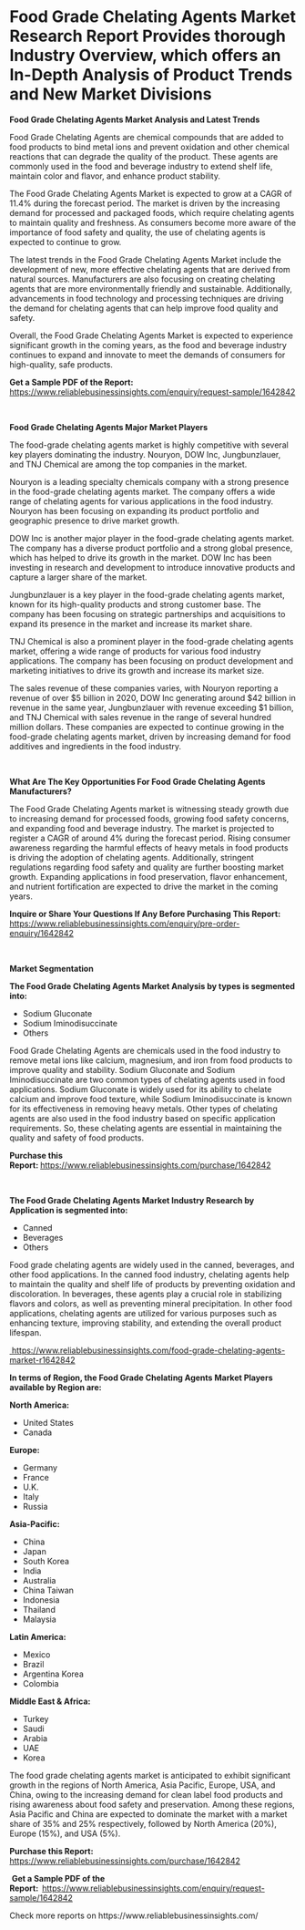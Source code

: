<p><h1>Food Grade Chelating Agents Market Research Report Provides thorough Industry Overview, which offers an In-Depth Analysis of Product Trends and New Market Divisions</h1></p><p><strong>Food Grade Chelating Agents Market Analysis and Latest Trends</strong></p>
<p><p>Food Grade Chelating Agents are chemical compounds that are added to food products to bind metal ions and prevent oxidation and other chemical reactions that can degrade the quality of the product. These agents are commonly used in the food and beverage industry to extend shelf life, maintain color and flavor, and enhance product stability.</p><p>The Food Grade Chelating Agents Market is expected to grow at a CAGR of 11.4% during the forecast period. The market is driven by the increasing demand for processed and packaged foods, which require chelating agents to maintain quality and freshness. As consumers become more aware of the importance of food safety and quality, the use of chelating agents is expected to continue to grow.</p><p>The latest trends in the Food Grade Chelating Agents Market include the development of new, more effective chelating agents that are derived from natural sources. Manufacturers are also focusing on creating chelating agents that are more environmentally friendly and sustainable. Additionally, advancements in food technology and processing techniques are driving the demand for chelating agents that can help improve food quality and safety.</p><p>Overall, the Food Grade Chelating Agents Market is expected to experience significant growth in the coming years, as the food and beverage industry continues to expand and innovate to meet the demands of consumers for high-quality, safe products.</p></p>
<p><strong>Get a Sample PDF of the Report:&nbsp;</strong> <a href="https://www.reliablebusinessinsights.com/enquiry/request-sample/1642842">https://www.reliablebusinessinsights.com/enquiry/request-sample/1642842</a></p>
<p>&nbsp;</p>
<p><strong>Food Grade Chelating Agents Major Market Players</strong></p>
<p><p>The food-grade chelating agents market is highly competitive with several key players dominating the industry. Nouryon, DOW Inc, Jungbunzlauer, and TNJ Chemical are among the top companies in the market. </p><p>Nouryon is a leading specialty chemicals company with a strong presence in the food-grade chelating agents market. The company offers a wide range of chelating agents for various applications in the food industry. Nouryon has been focusing on expanding its product portfolio and geographic presence to drive market growth. </p><p>DOW Inc is another major player in the food-grade chelating agents market. The company has a diverse product portfolio and a strong global presence, which has helped to drive its growth in the market. DOW Inc has been investing in research and development to introduce innovative products and capture a larger share of the market. </p><p>Jungbunzlauer is a key player in the food-grade chelating agents market, known for its high-quality products and strong customer base. The company has been focusing on strategic partnerships and acquisitions to expand its presence in the market and increase its market share. </p><p>TNJ Chemical is also a prominent player in the food-grade chelating agents market, offering a wide range of products for various food industry applications. The company has been focusing on product development and marketing initiatives to drive its growth and increase its market size. </p><p>The sales revenue of these companies varies, with Nouryon reporting a revenue of over $5 billion in 2020, DOW Inc generating around $42 billion in revenue in the same year, Jungbunzlauer with revenue exceeding $1 billion, and TNJ Chemical with sales revenue in the range of several hundred million dollars. These companies are expected to continue growing in the food-grade chelating agents market, driven by increasing demand for food additives and ingredients in the food industry.</p></p>
<p>&nbsp;</p>
<p><strong>What Are The Key Opportunities For Food Grade Chelating Agents Manufacturers?</strong></p>
<p><p>The Food Grade Chelating Agents market is witnessing steady growth due to increasing demand for processed foods, growing food safety concerns, and expanding food and beverage industry. The market is projected to register a CAGR of around 4% during the forecast period. Rising consumer awareness regarding the harmful effects of heavy metals in food products is driving the adoption of chelating agents. Additionally, stringent regulations regarding food safety and quality are further boosting market growth. Expanding applications in food preservation, flavor enhancement, and nutrient fortification are expected to drive the market in the coming years.</p></p>
<p><strong>Inquire or Share Your Questions If Any Before Purchasing This Report:</strong> <a href="https://www.reliablebusinessinsights.com/enquiry/pre-order-enquiry/1642842">https://www.reliablebusinessinsights.com/enquiry/pre-order-enquiry/1642842</a></p>
<p>&nbsp;</p>
<p><strong>Market Segmentation</strong></p>
<p><strong>The Food Grade Chelating Agents Market Analysis by types is segmented into:</strong></p>
<p><ul><li>Sodium Gluconate</li><li>Sodium Iminodisuccinate</li><li>Others</li></ul></p>
<p><p>Food Grade Chelating Agents are chemicals used in the food industry to remove metal ions like calcium, magnesium, and iron from food products to improve quality and stability. Sodium Gluconate and Sodium Iminodisuccinate are two common types of chelating agents used in food applications. Sodium Gluconate is widely used for its ability to chelate calcium and improve food texture, while Sodium Iminodisuccinate is known for its effectiveness in removing heavy metals. Other types of chelating agents are also used in the food industry based on specific application requirements.  So, these chelating agents are essential in maintaining the quality and safety of food products.</p></p>
<p><strong>Purchase this Report:&nbsp;</strong><a href="https://www.reliablebusinessinsights.com/purchase/1642842">https://www.reliablebusinessinsights.com/purchase/1642842</a></p>
<p>&nbsp;</p>
<p><strong>The Food Grade Chelating Agents Market Industry Research by Application is segmented into:</strong></p>
<p><ul><li>Canned</li><li>Beverages</li><li>Others</li></ul></p>
<p><p>Food grade chelating agents are widely used in the canned, beverages, and other food applications. In the canned food industry, chelating agents help to maintain the quality and shelf life of products by preventing oxidation and discoloration. In beverages, these agents play a crucial role in stabilizing flavors and colors, as well as preventing mineral precipitation. In other food applications, chelating agents are utilized for various purposes such as enhancing texture, improving stability, and extending the overall product lifespan.</p></p>
<p><a href="https://www.reliablebusinessinsights.com/food-grade-chelating-agents-market-r1642842">&nbsp;https://www.reliablebusinessinsights.com/food-grade-chelating-agents-market-r1642842</a></p>
<p><strong>In terms of Region, the Food Grade Chelating Agents Market Players available by Region are:</strong></p>
<p>
    <p> <strong> North America: </strong>
        <ul>
            <li>United States</li>
            <li>Canada</li>
        </ul>
        </p> 
    <p> <strong> Europe: </strong>
        <ul>
            <li>Germany</li>
            <li>France</li>
            <li>U.K.</li>
            <li>Italy</li>
            <li>Russia</li>
        </ul>
        </p> 
    <p> <strong> Asia-Pacific: </strong>
        <ul>
            <li>China</li>
            <li>Japan</li>
            <li>South Korea</li>
            <li>India</li>
            <li>Australia</li>
            <li>China Taiwan</li>
            <li>Indonesia</li>
            <li>Thailand</li>
            <li>Malaysia</li>
        </ul>
        </p> 
    <p> <strong> Latin America: </strong>
        <ul>
            <li>Mexico</li>
            <li>Brazil</li>
            <li>Argentina Korea</li>
            <li>Colombia</li>
        </ul>
        </p> 
    <p> <strong> Middle East & Africa: </strong>
        <ul>
            <li>Turkey</li>
            <li>Saudi</li>
            <li>Arabia</li>
            <li>UAE</li>
            <li>Korea</li>
        </ul>
    </p>
    </p>
<p><p>The food grade chelating agents market is anticipated to exhibit significant growth in the regions of North America, Asia Pacific, Europe, USA, and China, owing to the increasing demand for clean label food products and rising awareness about food safety and preservation. Among these regions, Asia Pacific and China are expected to dominate the market with a market share of 35% and 25% respectively, followed by North America (20%), Europe (15%), and USA (5%).</p></p>
<p><strong>Purchase this Report: </strong><a href="https://www.reliablebusinessinsights.com/purchase/1642842">https://www.reliablebusinessinsights.com/purchase/1642842</a></p>
<p>&nbsp;<strong>Get a Sample PDF of the Report:&nbsp;&nbsp;</strong><a href="https://www.reliablebusinessinsights.com/enquiry/request-sample/1642842">https://www.reliablebusinessinsights.com/enquiry/request-sample/1642842</a></p>
<p><strong></strong></p>
<p>Check more reports on https://www.reliablebusinessinsights.com/</p>